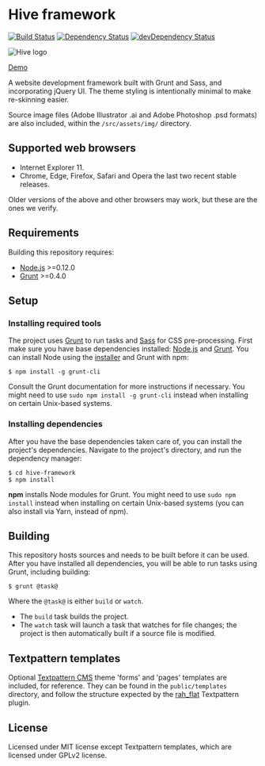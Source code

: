 # Hive framework

[![Build Status](https://img.shields.io/travis/philwareham/hive-framework/master.svg)](https://travis-ci.org/philwareham/hive-framework)
[![Dependency Status](http://img.shields.io/david/philwareham/hive-framework.svg)](https://david-dm.org/philwareham/hive-framework)
[![devDependency Status](http://img.shields.io/david/dev/philwareham/hive-framework.svg)](https://david-dm.org/philwareham/hive-framework?type=dev)

![Hive logo](https://github.com/philwareham/hive-framework/blob/master/public/favicon-192x192.png)

[Demo](http://hive-framework.philwareham.co.uk/)

A website development framework built with Grunt and Sass, and incorporating jQuery UI. The theme styling is intentionally minimal to make re-skinning easier.

Source image files (Adobe Illustrator .ai and Adobe Photoshop .psd formats) are also included, within the `/src/assets/img/` directory.

## Supported web browsers

* Internet Explorer 11.
* Chrome, Edge, Firefox, Safari and Opera the last two recent stable releases.

Older versions of the above and other browsers may work, but these are the ones we verify.

## Requirements

Building this repository requires:

* [Node.js](http://nodejs.org/) >=0.12.0
* [Grunt](http://gruntjs.com/) >=0.4.0

## Setup

### Installing required tools

The project uses [Grunt](http://gruntjs.com/) to run tasks and [Sass](http://sass-lang.com/) for CSS pre-processing. First make sure you have base dependencies installed: [Node.js](http://nodejs.org/) and [Grunt](http://gruntjs.com/). You can install Node using the [installer](https://nodejs.org) and Grunt with npm:

```ShellSession
$ npm install -g grunt-cli
```

Consult the Grunt documentation for more instructions if necessary. You might need to use `sudo npm install -g grunt-cli` instead when installing on certain Unix-based systems.

### Installing dependencies

After you have the base dependencies taken care of, you can install the project's dependencies. Navigate to the project's directory, and run the dependency manager:

```ShellSession
$ cd hive-framework
$ npm install
```

**npm** installs Node modules for Grunt. You might need to use `sudo npm install` instead when installing on certain Unix-based systems (you can also install via Yarn, instead of npm).

## Building

This repository hosts sources and needs to be built before it can be used. After you have installed all dependencies, you will be able to run tasks using Grunt, including building:

```ShellSession
$ grunt @task@
```

Where the `@task@` is either `build` or `watch`.

* The `build` task builds the project.
* The `watch` task will launch a task that watches for file changes; the project is then automatically built if a source file is modified.

## Textpattern templates

Optional [Textpattern CMS](http://textpattern.com) theme 'forms' and 'pages' templates are included, for reference. They can be found in the `public/templates` directory, and follow the structure expected by the [rah_flat](https://github.com/gocom/rah_flat) Textpattern plugin.

## License

Licensed under MIT license except Textpattern templates, which are licensed under GPLv2 license.
